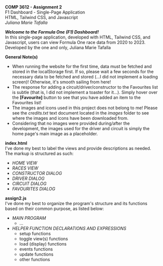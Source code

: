 <strong>COMP 3612 - Assignment 2</strong>
<br>F1 Dashboard - Single-Page Application</br>
HTML, Tailwind CSS, and Javascript
<br><em>Juliana Marie Tafalla</em></br>

<strong><em>Welcome to the Formula One (F1) Dashboard!</em></strong>
<br>In this single-page application, developed with HTML, Tailwind CSS, and Javascript, users can view Formula One race data from 2020 to 2023.</br>
Developed by the one and only, Juliana Marie Tafalla

<strong>General Note(s)</strong>
- When running the website for the first time, data must be fetched and stored in the localStorage first.
  If so, please wait a few seconds for the necessary data to be fetched and stored (...I did not implement a loading screen)! Otherwise, it's smooth sailing from here!
- The response for adding a circuit/driver/constructor to the Favourites list is subtle (that is, I did not implement a toaster for it...).
  Simply hover over the <strong>[Favourite]</strong> button to see that you have added an item to the Favourites list!
- The images and icons used in this project does not belong to me! Please see the <em>credits.txt</em> text document located in the <em>images</em> folder to see where the images and icons have been downloaded from.
- Considering that no images were provided during/after the development, the images used for the driver and circuit is simply the home page's main image as a placeholder.

<strong>index.html</strong>
<br>I've done my best to label the views and provide descriptions as needed. The markup is structured as such:</br>
- <em>HOME VIEW
- RACES VIEW
- CONSTRUCTOR DIALOG
- DRIVER DIALOG 
- CIRCUIT DIALOG
- FAVOURITES DIALOG</em>

<strong>assign2.js</strong>
<br>I've done my best to organize the program's structure and its functions based on their common purpose, as listed below:</br>
- <em>MAIN PROGRAM</em>
  - ...
- <em>HELPER FUNCTION DECLARATIONS AND EXPRESSIONS</em>
  - setup functions
  - toggle view(s) functions
  - load (display) functions
  - events functions
  - update functions
  - other functions
